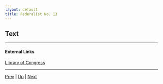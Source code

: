 ```yaml
---
layout: default
title: Federalist No. 13
---
```


## Text

---
#### External Links
[Library of Congress]()

---

[Prev](12.md) | [Up](README.md) | [Next](14.md)
